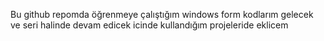 Bu github repomda öğrenmeye çalıştığım windows form kodlarım gelecek ve seri halinde devam edicek icinde kullandığım projeleride eklicem
